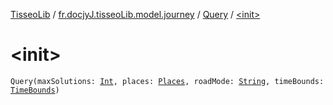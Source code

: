[TisseoLib](../../index.md) / [fr.docjyJ.tisseoLib.model.journey](../index.md) / [Query](index.md) / [&lt;init&gt;](./-init-.md)

# &lt;init&gt;

`Query(maxSolutions: `[`Int`](https://kotlinlang.org/api/latest/jvm/stdlib/kotlin/-int/index.html)`, places: `[`Places`](../-places/index.md)`, roadMode: `[`String`](https://kotlinlang.org/api/latest/jvm/stdlib/kotlin/-string/index.html)`, timeBounds: `[`TimeBounds`](../-time-bounds/index.md)`)`
